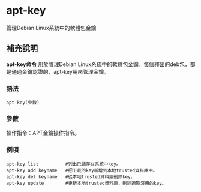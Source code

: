 apt-key
===

管理Debian Linux系統中的軟體包金鑰

## 補充說明

**apt-key命令** 用於管理Debian Linux系統中的軟體包金鑰。每個釋出的deb包，都是通過金鑰認證的，apt-key用來管理金鑰。

### 語法

```
apt-key(參數)
```

### 參數

操作指令：APT金鑰操作指令。

### 例項

```
apt-key list          #列出已儲存在系統中key。
apt-key add keyname   #把下載的key新增到本地trusted資料庫中。
apt-key del keyname   #從本地trusted資料庫刪除key。
apt-key update        #更新本地trusted資料庫，刪除過期沒用的key。
```


<!-- Linux命令列搜尋引擎：https://jaywcjlove.github.io/linux-command/ -->
